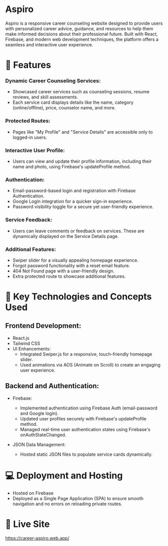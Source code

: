 # Aspiro

Aspiro is a responsive career counseling website designed to provide users with personalized career advice, guidance, and resources to help them make informed decisions about their professional future. Built with React, Firebase, and modern web development techniques, the platform offers a seamless and interactive user experience.

# 🌟 Features

### Dynamic Career Counseling Services:

- Showcased career services such as counseling sessions, resume reviews, and skill assessments.
- Each service card displays details like the name, category (online/offline), price, counselor name, and more.

### Protected Routes:

- Pages like "My Profile" and "Service Details" are accessible only to logged-in users.

### Interactive User Profile:

- Users can view and update their profile information, including their name and photo, using Firebase's updateProfile method.

### Authentication:

- Email-password-based login and registration with Firebase Authentication.
- Google Login integration for a quicker sign-in experience.
- Password visibility toggle for a secure yet user-friendly experience.

### Service Feedback:

- Users can leave comments or feedback on services. These are dynamically displayed on the Service Details page.

### Additional Features:

- Swiper slider for a visually appealing homepage experience.
- Forgot password functionality with a reset email feature.
- 404 Not Found page with a user-friendly design.
- Extra protected route to showcase additional features.

# 🔑 Key Technologies and Concepts Used

## Frontend Development:

- React.js
- Tailwind CSS
- UI Enhancements:
  - Integrated Swiper.js for a responsive, touch-friendly homepage slider.
  - Used animations via AOS (Animate on Scroll) to create an engaging user experience.

## Backend and Authentication:

- Firebase:

  - Implemented authentication using Firebase Auth (email-password and Google login).
  - Updated user profiles securely with Firebase's updateProfile method.
  - Managed real-time user authentication states using Firebase's onAuthStateChanged.

- JSON Data Management:
  - Hosted static JSON files to populate service cards dynamically.

# 💻 Deployment and Hosting

- Hosted on Firebase
- Deployed as a Single Page Application (SPA) to ensure smooth navigation and no errors on reloading private routes.

# 🚀 Live Site

https://career-aspiro.web.app/
